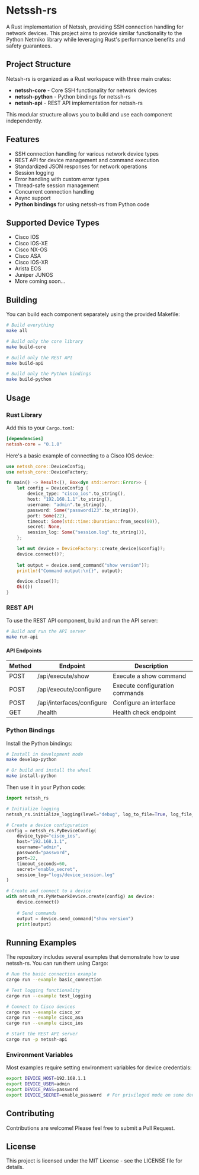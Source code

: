 # Netssh-rs

A Rust implementation of Netssh, providing SSH connection handling for network devices. This project aims to provide similar functionality to the Python Netmiko library while leveraging Rust's performance benefits and safety guarantees.

## Project Structure

Netssh-rs is organized as a Rust workspace with three main crates:

- **netssh-core** - Core SSH functionality for network devices
- **netssh-python** - Python bindings for netssh-rs 
- **netssh-api** - REST API implementation for netssh-rs

This modular structure allows you to build and use each component independently.

## Features

- SSH connection handling for various network device types
- REST API for device management and command execution
- Standardized JSON responses for network operations
- Session logging
- Error handling with custom error types
- Thread-safe session management
- Concurrent connection handling
- Async support
- **Python bindings** for using netssh-rs from Python code

## Supported Device Types

- Cisco IOS
- Cisco IOS-XE
- Cisco NX-OS
- Cisco ASA
- Cisco IOS-XR
- Arista EOS
- Juniper JUNOS
- More coming soon...

## Building

You can build each component separately using the provided Makefile:

```bash
# Build everything
make all

# Build only the core library
make build-core

# Build only the REST API
make build-api

# Build only the Python bindings
make build-python
```

## Usage

### Rust Library

Add this to your `Cargo.toml`:

```toml
[dependencies]
netssh-core = "0.1.0"
```

Here's a basic example of connecting to a Cisco IOS device:

```rust
use netssh_core::DeviceConfig;
use netssh_core::DeviceFactory;

fn main() -> Result<(), Box<dyn std::error::Error>> {
    let config = DeviceConfig {
        device_type: "cisco_ios".to_string(),
        host: "192.168.1.1".to_string(),
        username: "admin".to_string(),
        password: Some("password123".to_string()),
        port: Some(22),
        timeout: Some(std::time::Duration::from_secs(60)),
        secret: None,
        session_log: Some("session.log".to_string()),
    };

    let mut device = DeviceFactory::create_device(&config)?;
    device.connect()?;
    
    let output = device.send_command("show version")?;
    println!("Command output:\n{}", output);

    device.close()?;
    Ok(())
}
```

### REST API

To use the REST API component, build and run the API server:

```bash
# Build and run the API server
make run-api
```

#### API Endpoints

| Method | Endpoint | Description |
|--------|----------|-------------|
| POST | /api/execute/show | Execute a show command |
| POST | /api/execute/configure | Execute configuration commands |
| POST | /api/interfaces/configure | Configure an interface |
| GET | /health | Health check endpoint |

### Python Bindings

Install the Python bindings:

```bash
# Install in development mode
make develop-python

# Or build and install the wheel
make install-python
```

Then use it in your Python code:

```python
import netssh_rs

# Initialize logging
netssh_rs.initialize_logging(level="debug", log_to_file=True, log_file_path="logs/netssh-rs.log")

# Create a device configuration
config = netssh_rs.PyDeviceConfig(
    device_type="cisco_ios",
    host="192.168.1.1",
    username="admin",
    password="password",
    port=22,
    timeout_seconds=60,
    secret="enable_secret",
    session_log="logs/device_session.log"
)

# Create and connect to a device
with netssh_rs.PyNetworkDevice.create(config) as device:
    device.connect()
    
    # Send commands
    output = device.send_command("show version")
    print(output)
```

## Running Examples

The repository includes several examples that demonstrate how to use netssh-rs. You can run them using Cargo:

```bash
# Run the basic connection example
cargo run --example basic_connection

# Test logging functionality
cargo run --example test_logging

# Connect to Cisco devices
cargo run --example cisco_xr
cargo run --example cisco_asa
cargo run --example cisco_ios

# Start the REST API server
cargo run -p netssh-api
```

### Environment Variables

Most examples require setting environment variables for device credentials:

```bash
export DEVICE_HOST=192.168.1.1
export DEVICE_USER=admin
export DEVICE_PASS=password
export DEVICE_SECRET=enable_password  # For privileged mode on some devices
```

## Contributing

Contributions are welcome! Please feel free to submit a Pull Request.

## License

This project is licensed under the MIT License - see the LICENSE file for details.
